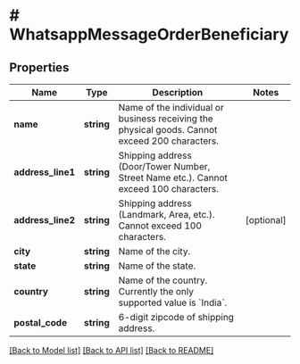 # # WhatsappMessageOrderBeneficiary

## Properties

Name | Type | Description | Notes
------------ | ------------- | ------------- | -------------
**name** | **string** | Name of the individual or business receiving the physical goods. Cannot exceed 200 characters. |
**address_line1** | **string** | Shipping address (Door/Tower Number, Street Name etc.). Cannot exceed 100 characters. |
**address_line2** | **string** | Shipping address (Landmark, Area, etc.). Cannot exceed 100 characters. | [optional]
**city** | **string** | Name of the city. |
**state** | **string** | Name of the state. |
**country** | **string** | Name of the country. Currently the only supported value is &#x60;India&#x60;. |
**postal_code** | **string** | 6-digit zipcode of shipping address. |

[[Back to Model list]](../../README.md#models) [[Back to API list]](../../README.md#endpoints) [[Back to README]](../../README.md)
